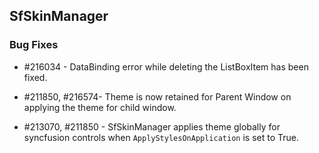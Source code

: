 ## SfSkinManager

### Bug Fixes

* \#216034 - DataBinding error while deleting the ListBoxItem has been fixed.

* \#211850, #216574- Theme is now retained for Parent Window on applying the theme for child window.

* \#213070, #211850 - SfSkinManager applies theme globally for syncfusion controls when `ApplyStylesOnApplication` is set to True.

